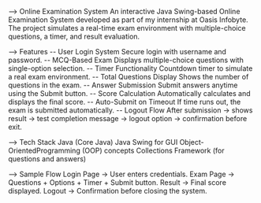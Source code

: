 --> Online Examination System 
An interactive Java Swing-based Online Examination System developed as part of my internship at Oasis Infobyte.
The project simulates a real-time exam environment with multiple-choice questions, a timer, and result evaluation.

--> Features
-- User Login System
Secure login with username and password.
-- MCQ-Based Exam
Displays multiple-choice questions with single-option selection.
-- Timer Functionality
Countdown timer to simulate a real exam environment.
-- Total Questions Display
Shows the number of questions in the exam.
-- Answer Submission
Submit answers anytime using the Submit button.
-- Score Calculation
Automatically calculates and displays the final score.
-- Auto-Submit on Timeout
If time runs out, the exam is submitted automatically.
-- Logout Flow
After submission → shows result → test completion message → logout option → confirmation before exit.

--> Tech Stack
Java (Core Java)
Java Swing for GUI
Object-OrientedProgramming (OOP) concepts
Collections Framework (for questions and answers)

--> Sample Flow
Login Page → User enters credentials.
Exam Page → Questions + Options + Timer + Submit button.
Result → Final score displayed.
Logout → Confirmation before closing the system.
